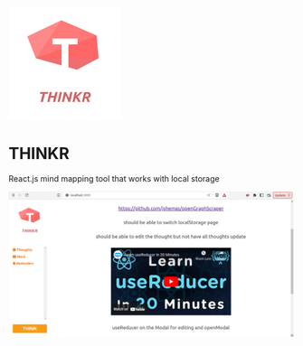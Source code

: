 ![alt text](https://github.com/benzmuircroft/THINKR/blob/main/thinkr.png?raw=true)

# THINKR
React.js mind mapping tool that works with local storage

![alt text](https://github.com/benzmuircroft/THINKR/blob/main/screen-shot.png?raw=true)
